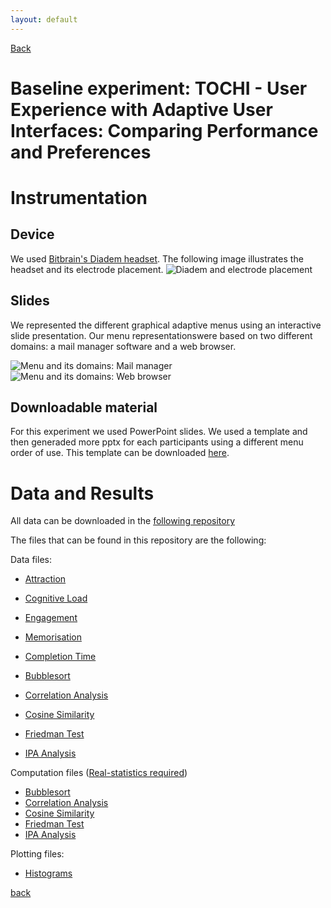 ```yaml
---
layout: default
---
```


<a href="https://issi-dsic.github.io/">Back</a>


# Baseline experiment: TOCHI - User Experience with Adaptive User Interfaces: Comparing Performance and Preferences

# Instrumentation

## Device

We used [Bitbrain's Diadem headset](https://www.bitbrain.com/neurotechnology-products/dry-eeg/diadem). The following image illustrates the headset and its electrode placement.
 ![Diadem and electrode placement](/assets/images/Diadem.png)

## Slides

We represented the different graphical adaptive menus using an interactive slide presentation. Our menu representationswere based on two different domains: a mail manager software and a web browser.

 ![Menu and its domains: Mail manager](/assets/images/menus.png)
 ![Menu and its domains: Web browser](/assets/images/menus_2.png)

## Downloadable material

For this experiment we used PowerPoint slides. We used a template and then generaded more pptx for each participants using a different menu order of use. This template can be downloaded [here](downloads/instrumentation/slides.ppsx).


# Data and Results

All data can be downloaded in the [following repository](https://github.com/ISSI-DSIC/issi-dsic.github.io/tree/main/pages/downloads/data/Experiment1)

The files that can be found in this repository are the following:

Data files: 
* [Attraction](pages\downloads\data\Experiment1\GAM-TOCHI2023-Attraction.pzfx)
* [Cognitive Load](pages\downloads\data\Experiment1\GAM-TOCHI2023-Cognitive_load.pzfx)
* [Engagement](pages\downloads\data\Experiment1\GAM-TOCHI2023-Engagement.pzfx)
* [Memorisation](pages\downloads\data\Experiment1\GAM-TOCHI2023-Memorization.pzfx)
* [Completion Time](pages\downloads\data\Experiment1\GAM-TOCHI2023-CompletionTime.pzfx)
  
* [Bubblesort](pages\downloads\data\Experiment1\GAM-TOCHI2023-BubbleSort-DataOnly.xlsx)
* [Correlation Analysis](pages\downloads\data\Experiment1\GAM-TOCHI2023-CorrelationAnalysis-DataOnly.xlsx)
* [Cosine Similarity](pages\downloads\data\Experiment1\GAM-TOCHI2023-CosineSimilarity-DataOnly.xlsx)
* [Friedman Test](pages\downloads\data\Experiment1\GAM-TOCHI2023-FriedmanTest-DataOnly.xlsx)
* [IPA Analysis](pages\downloads\data\Experiment1\GAM-TOCHI2023-IPA-Analysis-DataOnly.xlsx)

Computation files ([Real-statistics required](https://real-statistics.com/))
* [Bubblesort](pages\downloads\data\Experiment1\GAM-TOCHI2023-BubbleSort.xlsx)
* [Correlation Analysis](pages\downloads\data\Experiment1\GAM-TOCHI2023-CorrelationAnalysis.xlsx)
* [Cosine Similarity](pages\downloads\data\Experiment1\GAM-TOCHI2023-CosineSimilarity.xlsx)
* [Friedman Test](pages\downloads\data\Experiment1\GAM-TOCHI2023-FriedmanTest.xlsx)
* [IPA Analysis](pages\downloads\data\Experiment1\GAM-TOCHI2023-IPA-Analysis.xlsx)

Plotting files:
* [Histograms](pages\downloads\data\Experiment1\GAM-TOCHI2023-Histograms.pzfx)


[back](../)
